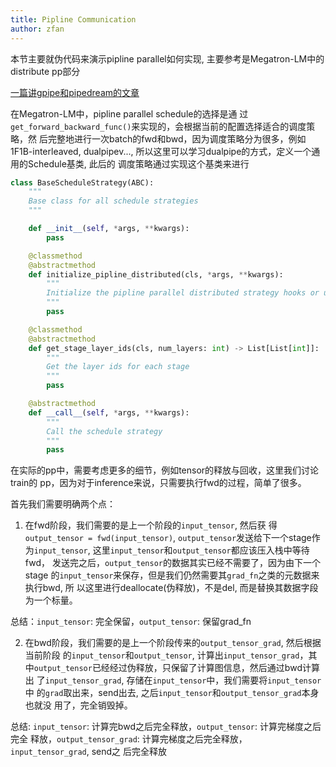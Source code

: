 ```yaml
---
title: Pipline Communication
author: zfan
---
```


本节主要就伪代码来演示pipline parallel如何实现, 主要参考是Megatron-LM中的
distribute pp部分

[一篇讲gpipe和pipedream的文章](https://developer.aliyun.com/article/1644595)

在Megatron-LM中，pipline parallel schedule的选择是通
过`get_forward_backward_func()`来实现的，会根据当前的配置选择适合的调度策略，然
后完整地进行一次batch的fwd和bwd，因为调度策略分为很多，例如1F1B-interleaved,
dualpipev..., 所以这里可以学习dualpipe的方式，定义一个通用的Schedule基类, 此后的
调度策略通过实现这个基类来进行

```python
class BaseScheduleStrategy(ABC):
    """
    Base class for all schedule strategies
    """

    def __init__(self, *args, **kwargs):
        pass

    @classmethod
    @abstractmethod
    def initialize_pipline_distributed(cls, *args, **kwargs):
        """
        Initialize the pipline parallel distributed strategy hooks or utils
        """
        pass

    @classmethod
    @abstractmethod
    def get_stage_layer_ids(cls, num_layers: int) -> List[List[int]]:
        """
        Get the layer ids for each stage
        """
        pass

    @abstractmethod
    def __call__(self, *args, **kwargs):
        """
        Call the schedule strategy
        """
        pass
```

在实际的pp中，需要考虑更多的细节，例如tensor的释放与回收，这里我们讨论train的
pp，因为对于inference来说，只需要执行fwd的过程，简单了很多。

首先我们需要明确两个点：

1. 在fwd阶段，我们需要的是上一个阶段的`input_tensor`, 然后获
   得`output_tensor = fwd(input_tensor)`, `output_tensor`发送给下一个stage作
   为`input_tensor`, 这里`input_tensor`和`output_tensor`都应该压入栈中等待fwd，
   发送完之后，`output_tensor`的数据其实已经不需要了，因为由下一个stage
   的`input_tensor`来保存，但是我们仍然需要其`grad_fn`之类的元数据来执行bwd, 所
   以这里进行deallocate(伪释放)，不是del, 而是替换其数据字段为一个标量。

总结：`input_tensor`: 完全保留，`output_tensor`: 保留grad_fn

2. 在bwd阶段，我们需要的是上一个阶段传来的`output_tensor_grad`, 然后根据当前阶段
   的`input_tensor`和`output_tensor`, 计算出`input_tensor_grad`，其
   中`output_tensor`已经经过伪释放，只保留了计算图信息，然后通过bwd计算出
   了`input_tensor_grad`, 存储在`input_tensor`中，我们需要将`input_tensor`中
   的`grad`取出来，send出去, 之后`input_tensor`和`output_tensor_grad`本身也就没
   用了，完全销毁掉。

总结: `input_tensor`: 计算完bwd之后完全释放，`output_tensor`: 计算完梯度之后完全
释放，`output_tensor_grad`: 计算完梯度之后完全释放，`input_tensor_grad`, send之
后完全释放
